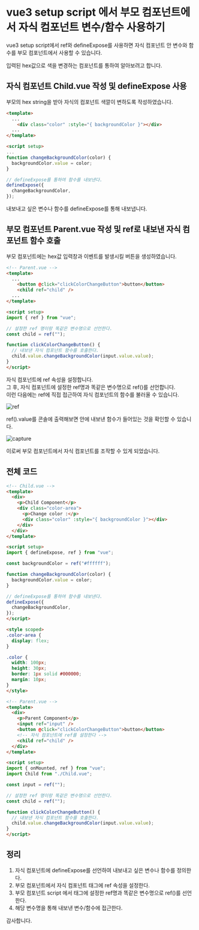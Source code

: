 # vue3 setup script 에서 부모 컴포넌트에서 자식 컴포넌트 변수/함수 사용하기

vue3 setup script에서 ref와 defineExpose를 사용하면 자식 컴포넌트 안 변수와 함수를 부모 컴포넌트에서 사용할 수 있습니다.

입력된 hex값으로 색을 변경하는 컴포넌트를 통하여 알아보려고 합니다.

## 자식 컴포넌트 Child.vue 작성 및 defineExpose 사용

부모의 hex string을 받아 자식의 컴포넌트 색깔이 변하도록 작성하였습니다.

```html
<template>
  ...
    <div class="color" :style="{ backgroundColor }"></div>
  ...
</template>

<script setup>
...
function changeBackgroundColor(color) {
  backgroundColor.value = color;
}

// defineExpose를 통하여 함수를 내보낸다.
defineExpose({
  changeBackgroundColor,
});
```

내보내고 싶은 변수나 함수를 defineExpose를 통해 내보냅니다.

## 부모 컴포넌트 Parent.vue 작성 및 ref로 내보낸 자식 컴포넌트 함수 호출

부모 컴포넌트에는 hex값 입력창과 이벤트를 발생시킬 버튼을 생성하였습니다.

```html
<!-- Parent.vue -->
<template>
  ...
    <button @click="clickColorChangeButton">button</button>
    <child ref="child" />
  ...
</template>

<script setup>
import { ref } from "vue";

// 설정한 ref 명이랑 똑같은 변수명으로 선언한다.
const child = ref("");

function clickColorChangeButton() {
  // 내보낸 자식 컴포넌트 함수를 호출한다.
  child.value.changeBackgroundColor(input.value.value);
}
</script>
```
자식 컴포넌트에 ref 속성을 설정합니다.  
그 후, 자식 컴포넌트에 설정한 ref명과 똑같은 변수명으로 ref()를 선언합니다.  
이런 다음에는 ref에 직접 접근하여 자식 컴포넌트의 함수를 불러올 수 있습니다.

![ref](/posts/photo/6/ref.png)

ref().value를 콘솔에 출력해보면 안에 내보낸 함수가 들어있는 것을 확인할 수 있습니다.

![capture](/posts/photo/6/capture.png)

이로써 부모 컴포넌트에서 자식 컴포넌트를 조작할 수 있게 되었습니다.

## 전체 코드
```html
<!-- Child.vue -->
<template>
  <div>
    <p>Child Component</p>
    <div class="color-area">
      <p>Change color :</p>
      <div class="color" :style="{ backgroundColor }"></div>
    </div>
  </div>
</template>

<script setup>
import { defineExpose, ref } from "vue";

const backgroundColor = ref("#ffffff");

function changeBackgroundColor(color) {
  backgroundColor.value = color;
}

// defineExpose를 통하여 함수를 내보낸다.
defineExpose({
  changeBackgroundColor,
});
</script>

<style scoped>
.color-area {
  display: flex;
}

.color {
  width: 100px;
  height: 30px;
  border: 1px solid #000000;
  margin: 10px;
}
</style>
```

```html
<!-- Parent.vue -->
<template>
  <div>
    <p>Parent Component</p>
    <input ref="input" />
    <button @click="clickColorChangeButton">button</button>
    <!-- 자식 컴포넌트에 ref를 설정한다 -->
    <child ref="child" />
  </div>
</template>

<script setup>
import { onMounted, ref } from "vue";
import Child from "./Child.vue";

const input = ref("");

// 설정한 ref 명이랑 똑같은 변수명으로 선언한다.
const child = ref("");

function clickColorChangeButton() {
  // 내보낸 자식 컴포넌트 함수를 호출한다.
  child.value.changeBackgroundColor(input.value.value);
}
</script>
```

## 정리
1. 자식 컴포넌트에 defineExpose를 선언하여 내보내고 싶은 변수나 함수를 정의한다.
2. 부모 컴포넌트에서 자식 컴포넌트 태그에 ref 속성을 설정한다.
3. 부모 컴포넌트 script 에서 태그에 설정한 ref명과 똑같은 변수명으로 ref()를 선언한다.
4. 해당 변수명을 통해 내보낸 변수/함수에 접근한다.

감사합니다.